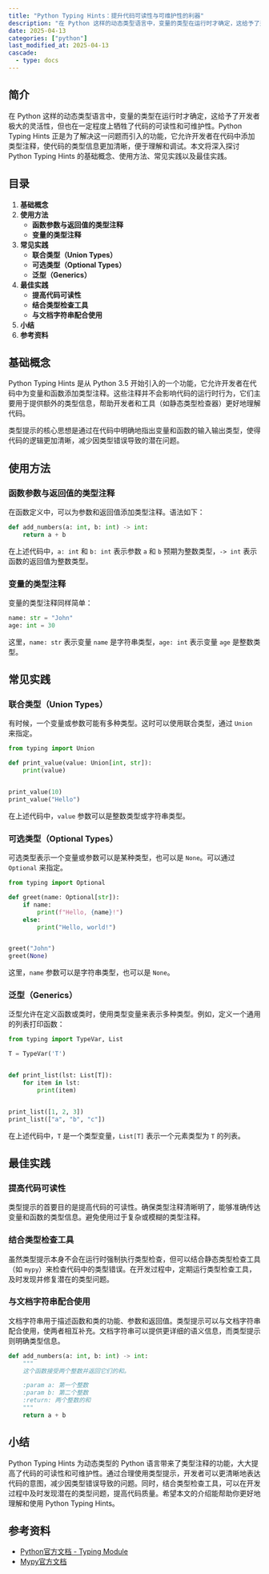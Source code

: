 ```yaml
---
title: "Python Typing Hints：提升代码可读性与可维护性的利器"
description: "在 Python 这样的动态类型语言中，变量的类型在运行时才确定，这给予了开发者极大的灵活性，但也在一定程度上牺牲了代码的可读性和可维护性。Python Typing Hints 正是为了解决这一问题而引入的功能，它允许开发者在代码中添加类型注释，使代码的类型信息更加清晰，便于理解和调试。本文将深入探讨 Python Typing Hints 的基础概念、使用方法、常见实践以及最佳实践。"
date: 2025-04-13
categories: ["python"]
last_modified_at: 2025-04-13
cascade:
  - type: docs
---
```



## 简介
在 Python 这样的动态类型语言中，变量的类型在运行时才确定，这给予了开发者极大的灵活性，但也在一定程度上牺牲了代码的可读性和可维护性。Python Typing Hints 正是为了解决这一问题而引入的功能，它允许开发者在代码中添加类型注释，使代码的类型信息更加清晰，便于理解和调试。本文将深入探讨 Python Typing Hints 的基础概念、使用方法、常见实践以及最佳实践。

<!-- more -->
## 目录
1. **基础概念**
2. **使用方法**
    - **函数参数与返回值的类型注释**
    - **变量的类型注释**
3. **常见实践**
    - **联合类型（Union Types）**
    - **可选类型（Optional Types）**
    - **泛型（Generics）**
4. **最佳实践**
    - **提高代码可读性**
    - **结合类型检查工具**
    - **与文档字符串配合使用**
5. **小结**
6. **参考资料**

## 基础概念
Python Typing Hints 是从 Python 3.5 开始引入的一个功能，它允许开发者在代码中为变量和函数添加类型注释。这些注释并不会影响代码的运行时行为，它们主要用于提供额外的类型信息，帮助开发者和工具（如静态类型检查器）更好地理解代码。

类型提示的核心思想是通过在代码中明确地指出变量和函数的输入输出类型，使得代码的逻辑更加清晰，减少因类型错误导致的潜在问题。

## 使用方法
### 函数参数与返回值的类型注释
在函数定义中，可以为参数和返回值添加类型注释。语法如下：

```python
def add_numbers(a: int, b: int) -> int:
    return a + b
```

在上述代码中，`a: int` 和 `b: int` 表示参数 `a` 和 `b` 预期为整数类型，`-> int` 表示函数的返回值为整数类型。

### 变量的类型注释
变量的类型注释同样简单：

```python
name: str = "John"
age: int = 30
```

这里，`name: str` 表示变量 `name` 是字符串类型，`age: int` 表示变量 `age` 是整数类型。

## 常见实践
### 联合类型（Union Types）
有时候，一个变量或参数可能有多种类型。这时可以使用联合类型，通过 `Union` 来指定。

```python
from typing import Union

def print_value(value: Union[int, str]):
    print(value)


print_value(10)
print_value("Hello")
```

在上述代码中，`value` 参数可以是整数类型或字符串类型。

### 可选类型（Optional Types）
可选类型表示一个变量或参数可以是某种类型，也可以是 `None`。可以通过 `Optional` 来指定。

```python
from typing import Optional

def greet(name: Optional[str]):
    if name:
        print(f"Hello, {name}!")
    else:
        print("Hello, world!")


greet("John")
greet(None)
```

这里，`name` 参数可以是字符串类型，也可以是 `None`。

### 泛型（Generics）
泛型允许在定义函数或类时，使用类型变量来表示多种类型。例如，定义一个通用的列表打印函数：

```python
from typing import TypeVar, List

T = TypeVar('T')


def print_list(lst: List[T]):
    for item in lst:
        print(item)


print_list([1, 2, 3])
print_list(["a", "b", "c"])
```

在上述代码中，`T` 是一个类型变量，`List[T]` 表示一个元素类型为 `T` 的列表。

## 最佳实践
### 提高代码可读性
类型提示的首要目的是提高代码的可读性。确保类型注释清晰明了，能够准确传达变量和函数的类型信息。避免使用过于复杂或模糊的类型注释。

### 结合类型检查工具
虽然类型提示本身不会在运行时强制执行类型检查，但可以结合静态类型检查工具（如 `mypy`）来检查代码中的类型错误。在开发过程中，定期运行类型检查工具，及时发现并修复潜在的类型问题。

### 与文档字符串配合使用
文档字符串用于描述函数和类的功能、参数和返回值。类型提示可以与文档字符串配合使用，使两者相互补充。文档字符串可以提供更详细的语义信息，而类型提示则明确类型信息。

```python
def add_numbers(a: int, b: int) -> int:
    """
    这个函数接受两个整数并返回它们的和。

    :param a: 第一个整数
    :param b: 第二个整数
    :return: 两个整数的和
    """
    return a + b
```

## 小结
Python Typing Hints 为动态类型的 Python 语言带来了类型注释的功能，大大提高了代码的可读性和可维护性。通过合理使用类型提示，开发者可以更清晰地表达代码的意图，减少因类型错误导致的问题。同时，结合类型检查工具，可以在开发过程中及时发现潜在的类型问题，提高代码质量。希望本文的介绍能帮助你更好地理解和使用 Python Typing Hints。

## 参考资料
- [Python官方文档 - Typing Module](https://docs.python.org/3/library/typing.html)
- [Mypy官方文档](https://mypy.readthedocs.io/en/stable/)